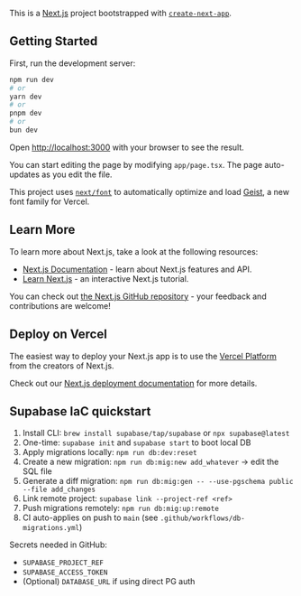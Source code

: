 This is a [Next.js](https://nextjs.org) project bootstrapped with [`create-next-app`](https://nextjs.org/docs/app/api-reference/cli/create-next-app).

## Getting Started

First, run the development server:

```bash
npm run dev
# or
yarn dev
# or
pnpm dev
# or
bun dev
```

Open [http://localhost:3000](http://localhost:3000) with your browser to see the result.

You can start editing the page by modifying `app/page.tsx`. The page auto-updates as you edit the file.

This project uses [`next/font`](https://nextjs.org/docs/app/building-your-application/optimizing/fonts) to automatically optimize and load [Geist](https://vercel.com/font), a new font family for Vercel.

## Learn More

To learn more about Next.js, take a look at the following resources:

- [Next.js Documentation](https://nextjs.org/docs) - learn about Next.js features and API.
- [Learn Next.js](https://nextjs.org/learn) - an interactive Next.js tutorial.

You can check out [the Next.js GitHub repository](https://github.com/vercel/next.js) - your feedback and contributions are welcome!

## Deploy on Vercel

The easiest way to deploy your Next.js app is to use the [Vercel Platform](https://vercel.com/new?utm_medium=default-template&filter=next.js&utm_source=create-next-app&utm_campaign=create-next-app-readme) from the creators of Next.js.

Check out our [Next.js deployment documentation](https://nextjs.org/docs/app/building-your-application/deploying) for more details.

## Supabase IaC quickstart

1. Install CLI: `brew install supabase/tap/supabase` or `npx supabase@latest`
2. One-time: `supabase init` and `supabase start` to boot local DB
3. Apply migrations locally: `npm run db:dev:reset`
4. Create a new migration: `npm run db:mig:new add_whatever` → edit the SQL file
5. Generate a diff migration: `npm run db:mig:gen -- --use-pgschema public --file add_changes`
6. Link remote project: `supabase link --project-ref <ref>`
7. Push migrations remotely: `npm run db:mig:up:remote`
8. CI auto-applies on push to `main` (see `.github/workflows/db-migrations.yml`)

Secrets needed in GitHub:

- `SUPABASE_PROJECT_REF`
- `SUPABASE_ACCESS_TOKEN`
- (Optional) `DATABASE_URL` if using direct PG auth

